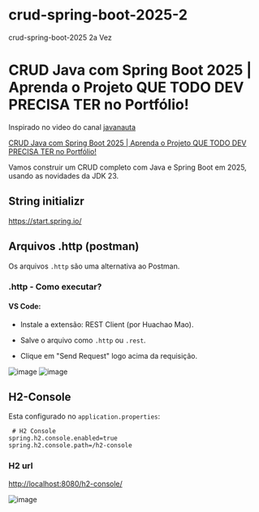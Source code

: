 # crud-spring-boot-2025-2
crud-spring-boot-2025 2a Vez


# CRUD Java com Spring Boot 2025 | Aprenda o Projeto QUE TODO DEV PRECISA TER no Portfólio!

Inspirado no video do canal [javanauta](https://www.youtube.com/@javanauta)

[CRUD Java com Spring Boot 2025 | Aprenda o Projeto QUE TODO DEV PRECISA TER no Portfólio!](https://www.youtube.com/watch?v=yW7RrWfUeHE&list=PLVH4zxtGfwkPZfp2TGTI7yF0erKGBXozX)

Vamos construir um CRUD completo com Java e Spring Boot em 2025, usando as novidades da JDK 23.

## String initializr

https://start.spring.io/


## Arquivos .http (postman)

Os arquivos `.http` são uma  alternativa ao Postman.

### .http - Como executar?

#### VS Code:
- Instale a extensão: REST Client (por Huachao Mao).

- Salve o arquivo como `.http` ou `.rest`.

- Clique em "Send Request" logo acima da requisição.

![image](https://github.com/user-attachments/assets/a4e14035-52d7-4df8-b59c-d45f73de2a27)
![image](https://github.com/user-attachments/assets/35b7e72c-159e-4b4b-ab59-32f19f24c8e5)


## H2-Console

Esta configurado no `application.properties`:

```
 # H2 Console
spring.h2.console.enabled=true
spring.h2.console.path=/h2-console 
```

### H2 url

[http://localhost:8080/h2-console/](http://localhost:8080/h2-console/)

![image](https://github.com/user-attachments/assets/a093f4c4-39f5-4413-a6ff-b2b92ae504dd)

